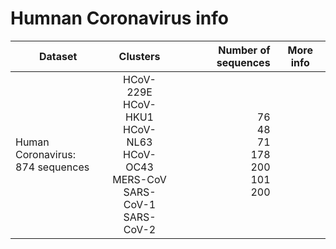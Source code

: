 # Humnan Coronavirus info
| Dataset 	| Clusters 	| Number of sequences 	| More info 	|
|---	|:---:	|---:	|---	|
| Human Coronavirus: <br> 874 sequences 	| HCoV-229E<br>HCoV-HKU1<br> HCoV-NL63<br> HCoV-OC43 <br>MERS-CoV <br>SARS-CoV-1<br>SARS-CoV-2 	| 76<br>48<br>71<br>178<br>200<br>101<br>200 	|  	|
